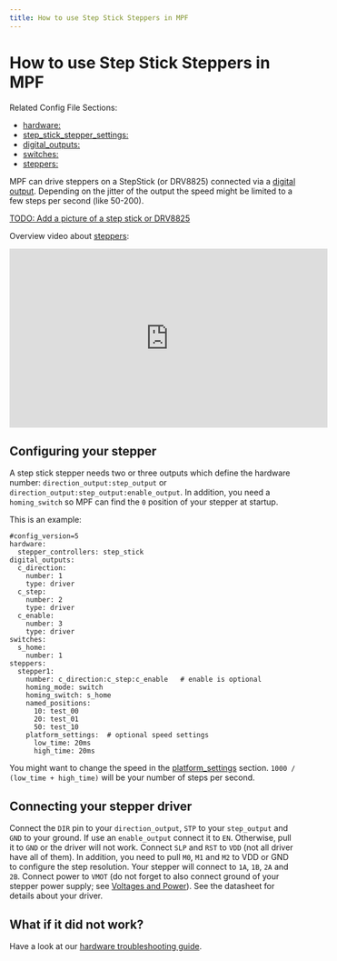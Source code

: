 ```yaml
---
title: How to use Step Stick Steppers in MPF
---
```


# How to use Step Stick Steppers in MPF


Related Config File Sections:

* [hardware:](../config/hardware.md)
* [step_stick_stepper_settings:](../config/step_stick_stepper_settings.md)
* [digital_outputs:](../config/digital_outputs.md)
* [switches:](../config/switches.md)
* [steppers:](../config/steppers.md)

MPF can drive steppers on a StepStick (or DRV8825) connected via a
[digital output](../config/digital_outputs.md). Depending on the jitter of the output the speed might be
limited to a few steps per second (like 50-200).

[TODO: Add a picture of a step stick or DRV8825](../about/help.md)

Overview video about
[steppers](../mechs/steppers.md):

<div class="video-wrapper">
<iframe width="560" height="315" src="https://www.youtube.com/embed/YaRNBU0OHGc" title="YouTube video player" frameborder="0" allow="accelerometer; autoplay; clipboard-write; encrypted-media; gyroscope; picture-in-picture" allowfullscreen></iframe>
</div>

## Configuring your stepper

A step stick stepper needs two or three outputs which define the
hardware number: `direction_output:step_output` or
`direction_output:step_output:enable_output`. In addition, you need a
`homing_switch` so MPF can find the `0` position of your stepper at
startup.

This is an example:

``` mpf-config
#config_version=5
hardware:
  stepper_controllers: step_stick
digital_outputs:
  c_direction:
    number: 1
    type: driver
  c_step:
    number: 2
    type: driver
  c_enable:
    number: 3
    type: driver
switches:
  s_home:
    number: 1
steppers:
  stepper1:
    number: c_direction:c_step:c_enable   # enable is optional
    homing_mode: switch
    homing_switch: s_home
    named_positions:
      10: test_00
      20: test_01
      50: test_10
    platform_settings:  # optional speed settings
      low_time: 20ms
      high_time: 20ms
```

You might want to change the speed in the
[platform_settings](../config/step_stick_stepper_settings.md) section. `1000 / (low_time + high_time)` will be your number
of steps per second.

## Connecting your stepper driver

Connect the `DIR` pin to your `direction_output`, `STP` to your
`step_output` and `GND` to your ground. If use an `enable_output`
connect it to `EN`. Otherwise, pull it to `GND` or the driver will not
work. Connect `SLP` and `RST` to `VDD` (not all driver have all of
them). In addition, you need to pull `M0`, `M1` and `M2` to VDD or GND
to configure the step resolution. Your stepper will connect to `1A`,
`1B`, `2A` and `2B`. Connect power to `VMOT` (do not forget to also
connect ground of your stepper power supply; see
[Voltages and Power](voltages_and_power/voltages_and_power.md)). See the datasheet for details about your driver.

## What if it did not work?

Have a look at our [hardware troubleshooting guide](troubleshooting_hardware/index.md).
